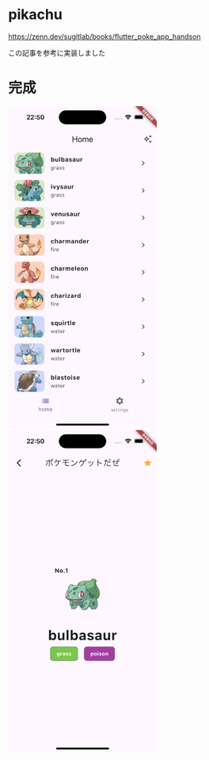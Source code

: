 # pikachu

https://zenn.dev/sugitlab/books/flutter_poke_app_handson

この記事を参考に実装しました

# 完成

<img src="https://github.com/naoya25/pikachu/blob/main/product_img1.png" alt="product_img1" width="300"/>
<img src="https://github.com/naoya25/pikachu/blob/main/product_img2.png" alt="product_img2" width="300"/>
